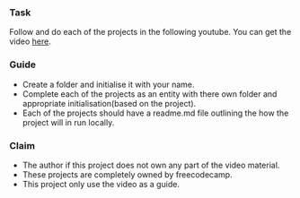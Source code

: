 ### Task
Follow and do each of the projects in the following youtube.
You can get the video [here](https://youtu.be/3PHXvlpOkf4?t=23420).

### Guide
- Create a folder and initialise it with your name.
- Complete each of the projects as an entity with there own folder and appropriate initialisation(based on the project).
- Each of the projects should have a readme.md file outlining the how the project will in run locally.
 
### Claim
- The author if this project does not own any part of the video material.
- These projects are completely owned by freecodecamp.
- This project only use the video as a guide.

